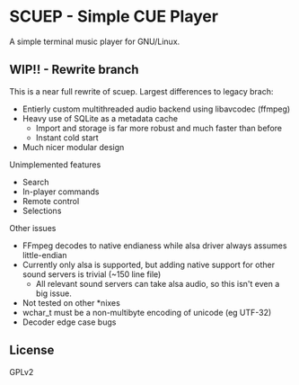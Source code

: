 # SCUEP - Simple CUE Player
A simple terminal music player for GNU/Linux.

## WIP!! - Rewrite branch
This is a near full rewrite of scuep. Largest differences to legacy brach:
- Entierly custom multithreaded audio backend using libavcodec (ffmpeg)
- Heavy use of SQLite as a metadata cache 
	- Import and storage is far more robust and much faster than before 
	- Instant cold start
- Much nicer modular design

Unimplemented features
- Search
- In-player commands
- Remote control
- Selections

Other issues
- FFmpeg decodes to native endianess while alsa driver always assumes little-endian
- Currently only alsa is supported, but adding native support for other sound servers is trivial (~150 line file)
	- All relevant sound servers can take alsa audio, so this isn't even a big issue. 
- Not tested on other \*nixes
- wchar_t must be a non-multibyte encoding of unicode (eg UTF-32)
- Decoder edge case bugs

## License
GPLv2


